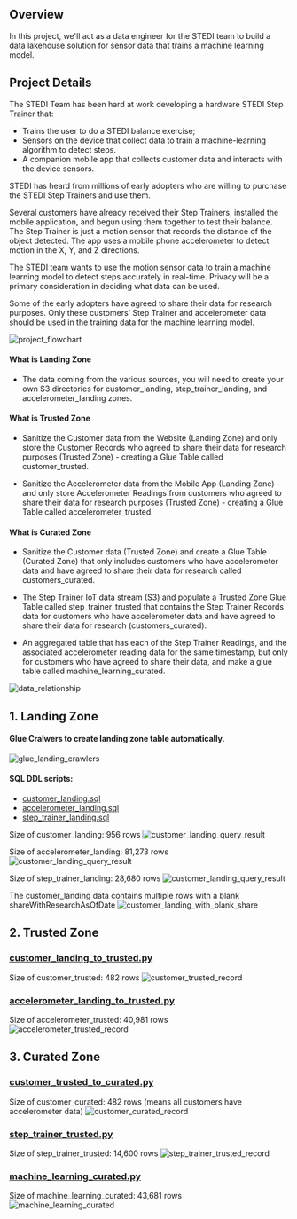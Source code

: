 ## Overview

In this project, we'll act as a data engineer for the STEDI team to build a data lakehouse solution for sensor data that trains a machine learning model.

## Project Details

The STEDI Team has been hard at work developing a hardware STEDI Step Trainer that:

- Trains the user to do a STEDI balance exercise;
- Sensors on the device that collect data to train a machine-learning algorithm to detect steps.
- A companion mobile app that collects customer data and interacts with the device sensors.

STEDI has heard from millions of early adopters who are willing to purchase the STEDI Step Trainers and use them.

Several customers have already received their Step Trainers, installed the mobile application, and begun using them together to test their balance. The Step Trainer is just a motion sensor that records the distance of the object detected. The app uses a mobile phone accelerometer to detect motion in the X, Y, and Z directions.

The STEDI team wants to use the motion sensor data to train a machine learning model to detect steps accurately in real-time. Privacy will be a primary consideration in deciding what data can be used.

Some of the early adopters have agreed to share their data for research purposes. Only these customers’ Step Trainer and accelerometer data should be used in the training data for the machine learning model.

![project_flowchart](images/project_flowchart.png)

#### What is Landing Zone

- The data coming from the various sources, you will need to create your own S3 directories for customer_landing, step_trainer_landing, and accelerometer_landing zones.

#### What is Trusted Zone

- Sanitize the Customer data from the Website (Landing Zone) and only store the Customer Records who agreed to share their data for research purposes (Trusted Zone) - creating a Glue Table called customer_trusted.

- Sanitize the Accelerometer data from the Mobile App (Landing Zone) - and only store Accelerometer Readings from customers who agreed to share their data for research purposes (Trusted Zone) - creating a Glue Table called accelerometer_trusted.

#### What is Curated Zone

- Sanitize the Customer data (Trusted Zone) and create a Glue Table (Curated Zone) that only includes customers who have accelerometer data and have agreed to share their data for research called customers_curated.

- The Step Trainer IoT data stream (S3) and populate a Trusted Zone Glue Table called step_trainer_trusted that contains the Step Trainer Records data for customers who have accelerometer data and have agreed to share their data for research (customers_curated).

- An aggregated table that has each of the Step Trainer Readings, and the associated accelerometer reading data for the same timestamp, but only for customers who have agreed to share their data, and make a glue table called machine_learning_curated.

![data_relationship](images/data_relationship.png)

## 1. Landing Zone

#### Glue Cralwers to create landing zone table automatically.

![glue_landing_crawlers](images/glue_landing_crawlers.PNG)

#### SQL DDL scripts:

- [customer_landing.sql](./table_DDL/customer_landing.sql)
- [accelerometer_landing.sql](./table_DDL/accelerometer_landing.sql)
- [step_trainer_landing.sql](./table_DDL/step_trainer_landing.sql)

Size of customer_landing: 956 rows
![customer_landing_query_result](images/customer_landing_record_count.PNG)

Size of accelerometer_landing: 81,273 rows
![customer_landing_query_result](images/accelerometer_landing_record_count.PNG)

Size of step_trainer_landing: 28,680 rows
![customer_landing_query_result](images/step_trainer_landing_record_count.PNG)

The customer_landing data contains multiple rows with a blank shareWithResearchAsOfDate
![customer_landing_with_blank_share](images/customer_landing_with_blank_share.png)

## 2. Trusted Zone

### [customer_landing_to_trusted.py](./glue_py/customer_landing_to_trusted.py)

Size of customer_trusted: 482 rows
![customer_trusted_record](images/customer_trusted_record_check.png)

### [accelerometer_landing_to_trusted.py](./glue_py/accelerometer_landing_to_trusted.py)

Size of accelerometer_trusted: 40,981 rows
![accelerometer_trusted_record](images/accelerometer_trusted_record.png)

## 3. Curated Zone

### [customer_trusted_to_curated.py](./glue_py/customer_trusted_to_curated.py)

Size of customer_curated: 482 rows (means all customers have accelerometer data)
![customer_curated_record](images/customer_curated_record.png)

### [step_trainer_trusted.py](./glue_py/step_trainer_trusted.py)

Size of step_trainer_trusted: 14,600 rows
![step_trainer_trusted_record](images/step_trainer_trusted_record.png)

### [machine_learning_curated.py](./glue_py/machine_learning_curated.py)

Size of machine_learning_curated: 43,681 rows
![machine_learning_curated](images/machine_learning_curated_record.png)
